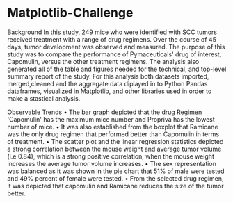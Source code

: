 # Matplotlib-Challenge

Background
In this study, 249 mice who were identified with SCC tumors received treatment with a range of drug regimens. Over the course of 45 days, tumor development was observed and measured. The purpose of this study was to compare the performance of Pymaceuticals' drug of interest, Capomulin, versus the other treatment regimens. The analysis also generated all of the table and figures needed for the technical, and top-level summary report of the study. For this analysis both datasets imported, merged,cleaned and the aggregate data diplayed in to Python Pandas dataframes, visualized in Matplotlib, and other libraries used in order to make a stastical analysis. 


Observable Trends
•	The bar graph depicted that the drug Regimen 'Capomulin' has the maximum mice number and Propriva has the lowest number of mice.
•	It was also established from the boxplot that Ramicane was the only drug regimen that performed better than Capomulin in terms of treatment.
•	The scatter plot and the linear regression statistics depicted a strong correlation between the mouse weight and average tumor volume (i.e 0.84), which is a strong positive correlation, when the mouse weight increases the average tumor volume increases.
•	The sex representation was balanced as it was shown in the pie chart that 51% of male were tested and 49% percent of female were tested.
•	From the selected drug regimen, it was depicted that capomulin and Ramicane reduces the size of the tumor better.

